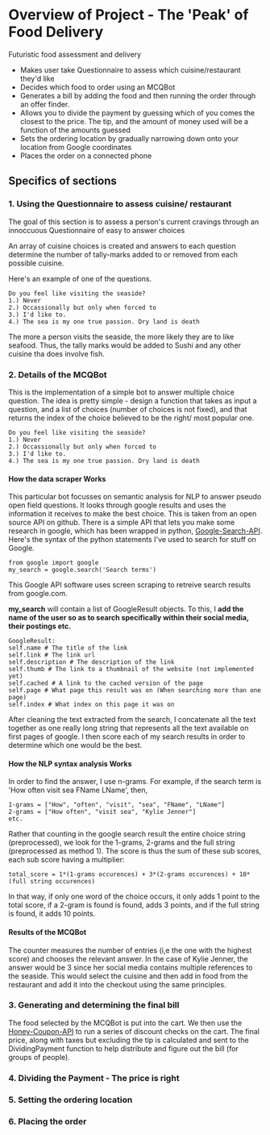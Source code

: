 # Overview of Project - The 'Peak' of Food Delivery
Futuristic food assessment and delivery
-	Makes user take Questionnaire to assess which cuisine/restaurant they'd like 
-	Decides which food to order using an MCQBot
-	Generates a bill by adding the food and then running the order through an offer finder. 
-	Allows you to divide the payment by guessing which of you comes the closest to the price. The tip, and the amount of money used will     be a function of the amounts guessed 
-	Sets the ordering location by gradually narrowing down onto your location from Google coordinates
-	Places the order on a connected phone

## Specifics of sections
### 1. Using the Questionnaire to assess cuisine/ restaurant
   The goal of this section is to assess a person's current cravings through an innoccuous Questionnaire of easy to answer choices

An array of cuisine choices is created and answers to each question determine the number of tally-marks added to or removed from each possible cuisine. 

Here's an example of one of the questions.
```
Do you feel like visiting the seaside?
1.) Never
2.) Occassionally but only when forced to
3.) I'd like to.
4.) The sea is my one true passion. Dry land is death
```
The more a person visits the seaside, the more likely they are to like seafood. Thus, the tally marks would be added to Sushi and any other cuisine tha does involve fish.  

### 2. Details of the MCQBot
   This is the implementation of a simple bot to answer multiple choice question. The idea is pretty simple - design a function that    takes as input a question, and a list of choices (number of choices is not fixed), and that returns the index of the choice believed to be the right/ most popular one. 
   
```
Do you feel like visiting the seaside?
1.) Never
2.) Occassionally but only when forced to
3.) I'd like to.
4.) The sea is my one true passion. Dry land is death
```
#### How the data scraper Works   
   This particular bot focusses on semantic analysis for NLP to answer pseudo open field questions. It looks through google results and
   uses the information it receives to make the best choice.
   This is taken from an open source API on github. There is a simple API that lets you make some research in google, which has been wrapped in python, [Google-Search-API](https://github.com/abenassi/Google-Search-API). 
   Here's the syntax of the python statements I've used to search for stuff on Google.
    
```
from google import google
my_search = google.search('Search terms')
```
   This Google API software uses screen scraping to retreive search results from google.com. 
   
   **my_search** will contain a list of GoogleResult objects. To this, I **add the name of the user so as to search specifically within their social media, their postings etc.**
   
```
GoogleResult:
self.name # The title of the link
self.link # The link url
self.description # The description of the link
self.thumb # The link to a thumbnail of the website (not implemented yet)
self.cached # A link to the cached version of the page
self.page # What page this result was on (When searching more than one page)
self.index # What index on this page it was on
```   
After cleaning the text extracted from the search, I concatenate all the text together as one really long string that represents all the text available on first pages of google. I then score each of my search results in order to determine which one would be the best. 

#### How the NLP syntax analysis Works
In order to find the answer, I use n-grams. For example, if the search term is 'How often visit sea FName LName', then,
```
1-grams = ["How", "often", "visit", "sea", "FName", "LName"]
2-grams = ["How often", "visit sea", "Kylie Jenner"]
etc.
```

Rather that counting in the google search result the entire choice string (preprocessed), we look for the 1-grams, 2-grams and the full string (preprocessed as method 1).
The score is thus the sum of these sub scores, each sub score having a multiplier:

```
total_score = 1*(1-grams occurences) + 3*(2-grams occurences) + 10*(full string occurences)
```

In that way, if only one word of the choice occurs, it only adds 1 point to the total score, if a 2-gram is found is found, adds 3 points, and if the full string is found, it adds 10 points. 

#### Results of the MCQBot
 The counter measures the number of entries (i,e the one with the highest score) and chooses the relevant answer. In the case of Kylie Jenner, the answer would be 3 since her social media contains multiple references to the seaside.
 This would select the cuisine and then add in food from the restaurant and add it into the checkout using the same principles.   

### 3. Generating and determining the final bill
   The food selected by the MCQBot is put into the cart. We then use the [Honey-Coupon-API](https://developer.honey.is/docs) to run a series of discount checks on the cart.
   The final price, along with taxes but excluding the tip is calculated and sent to the DividingPayment function to help distribute and figure out the bill (for groups of people).  

### 4. Dividing the Payment - The price is right


### 5. Setting the ordering location

### 6. Placing the order
